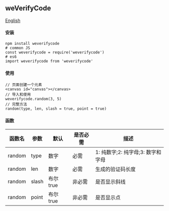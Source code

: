 ## weVerifyCode

[English](./README.md 'English')

#### 安装
```SHELL
npm install weverifycode
# common JS
const weverifycode = require('weverifycode')
# es6
import weverifycode from 'weverifycode'
```

#### 使用
```JS
// 页面创建一个元素
<canvas id="canvas"></canvas>
// 导入和使用
weverifycode.random(3, 5)
// 完整方法
random(type, len, slash = true, point = true)
```
#### 函数

函数名|参数|默认|是否必需|描述|
--|--|--|--|--|
random|type|数字|必需|1: 纯数字;2: 纯字母;3: 数字和字母|
random|len|数字|必需|生成的验证码长度|
random|slash|布尔 true|非必需|是否显示斜线|
random|point|布尔 true|非必需|是否显示点|